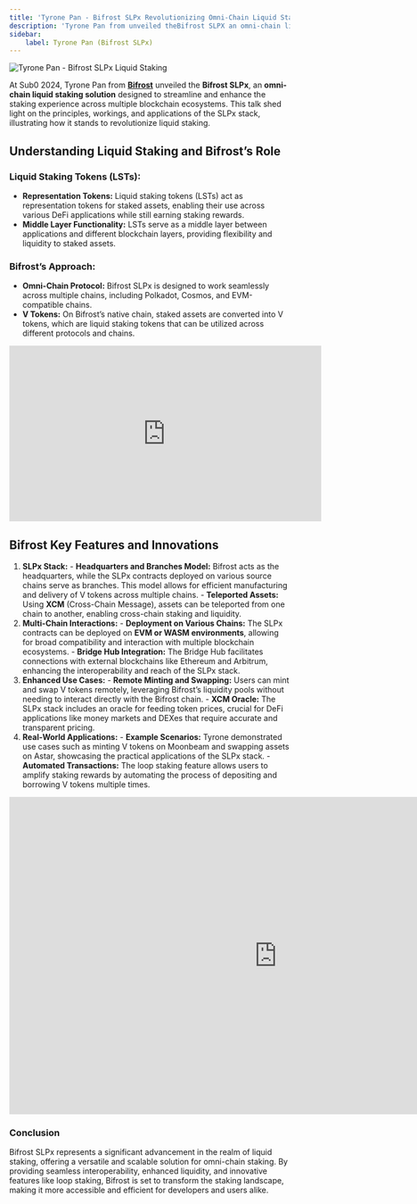 ```yaml
---
title: 'Tyrone Pan - Bifrost SLPx Revolutionizing Omni-Chain Liquid Staking'
description: 'Tyrone Pan from unveiled theBifrost SLPX an omni-chain liquid staking solution'
sidebar:
    label: Tyrone Pan (Bifrost SLPx)
---
```


![Tyrone Pan - Bifrost SLPx Liquid Staking](/src/assets/sub0-2024/bifrost.webp)

At Sub0 2024, Tyrone Pan from [**Bifrost**](https://dablock.com/dapps/bifrost/) unveiled the **Bifrost SLPx**, an **omni-chain liquid staking solution** designed to streamline and enhance the staking experience across multiple blockchain ecosystems. This talk shed light on the principles, workings, and applications of the SLPx stack, illustrating how it stands to revolutionize liquid staking.

Understanding Liquid Staking and Bifrost’s Role
-----------------------------------------------

### **Liquid Staking Tokens (LSTs):**

- **Representation Tokens:** Liquid staking tokens (LSTs) act as representation tokens for staked assets, enabling their use across various DeFi applications while still earning staking rewards.
- **Middle Layer Functionality:** LSTs serve as a middle layer between applications and different blockchain layers, providing flexibility and liquidity to staked assets.

### **Bifrost’s Approach:**

- **Omni-Chain Protocol:** Bifrost SLPx is designed to work seamlessly across multiple chains, including Polkadot, Cosmos, and EVM-compatible chains.
- **V Tokens:** On Bifrost’s native chain, staked assets are converted into V tokens, which are liquid staking tokens that can be utilized across different protocols and chains.

<iframe allowfullscreen="allowfullscreen" frameborder="0" height="315" src="https://www.youtube.com/embed/5SXS3AbxqqQ?si=X_RLsn80Df7oFmZS" title="YouTube video player" width="560"></iframe>

## Bifrost Key Features and Innovations
1. **SLPx Stack:**
        - **Headquarters and Branches Model:** Bifrost acts as the headquarters, while the SLPx contracts deployed on various source chains serve as branches. This model allows for efficient manufacturing and delivery of V tokens across multiple chains.
        - **Teleported Assets:** Using **XCM** (Cross-Chain Message), assets can be teleported from one chain to another, enabling cross-chain staking and liquidity.
2. **Multi-Chain Interactions:**
        - **Deployment on Various Chains:** The SLPx contracts can be deployed on **EVM or WASM environments**, allowing for broad compatibility and interaction with multiple blockchain ecosystems.
        - **Bridge Hub Integration:** The Bridge Hub facilitates connections with external blockchains like Ethereum and Arbitrum, enhancing the interoperability and reach of the SLPx stack.
3. **Enhanced Use Cases:**
        - **Remote Minting and Swapping:** Users can mint and swap V tokens remotely, leveraging Bifrost’s liquidity pools without needing to interact directly with the Bifrost chain.
        - **XCM Oracle:** The SLPx stack includes an oracle for feeding token prices, crucial for DeFi applications like money markets and DEXes that require accurate and transparent pricing.
4. **Real-World Applications:**
        - **Example Scenarios:** Tyrone demonstrated use cases such as minting V tokens on Moonbeam and swapping assets on Astar, showcasing the practical applications of the SLPx stack.
        - **Automated Transactions:** The loop staking feature allows users to amplify staking rewards by automating the process of depositing and borrowing V tokens multiple times.

<iframe allowfullscreen="allowfullscreen" frameborder="0" height="569" src="https://docs.google.com/presentation/d/e/2PACX-1vRIFRCEuWmyDVF_m_6h-mqW8J36n7bGHxhCuwkXsm0XhB_0UXE3GxoAgFM5Fp0NJQjXJk3aXmTIIShF/embed?start=false&loop=false&delayms=60000" width="960"></iframe>

### Conclusion
Bifrost SLPx represents a significant advancement in the realm of liquid staking, offering a versatile and scalable solution for omni-chain staking. By providing seamless interoperability, enhanced liquidity, and innovative features like loop staking, Bifrost is set to transform the staking landscape, making it more accessible and efficient for developers and users alike.